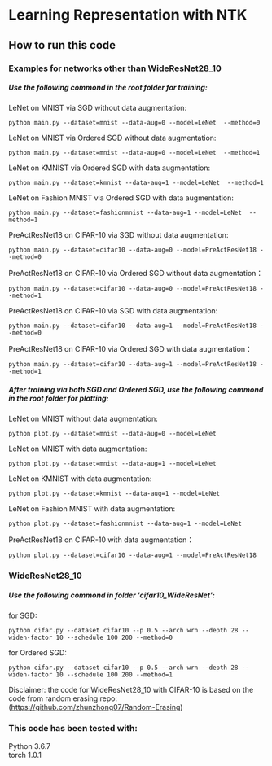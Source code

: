 # Learning Representation with NTK

## How to run this code 

### Examples for networks other than WideResNet28_10


##### Use the following commond in the root folder for training:

LeNet on MNIST via SGD without data augmentation:

```
python main.py --dataset=mnist --data-aug=0 --model=LeNet  --method=0
```    

LeNet on MNIST via Ordered SGD without data augmentation:

```
python main.py --dataset=mnist --data-aug=0 --model=LeNet  --method=1
```

LeNet on KMNIST via Ordered SGD with data augmentation:

```
python main.py --dataset=kmnist --data-aug=1 --model=LeNet  --method=1
```

LeNet on Fashion MNIST via Ordered SGD with data augmentation:

```
python main.py --dataset=fashionmnist --data-aug=1 --model=LeNet  --method=1
```

PreActResNet18 on CIFAR-10 via SGD without data augmentation:

```
python main.py --dataset=cifar10 --data-aug=0 --model=PreActResNet18 --method=0
```    

PreActResNet18 on CIFAR-10 via Ordered SGD without data augmentation：

```
python main.py --dataset=cifar10 --data-aug=0 --model=PreActResNet18 --method=1
```

PreActResNet18 on CIFAR-10 via SGD with data augmentation:

```
python main.py --dataset=cifar10 --data-aug=1 --model=PreActResNet18 --method=0
```    

PreActResNet18 on CIFAR-10 via Ordered SGD with data augmentation：

```
python main.py --dataset=cifar10 --data-aug=1 --model=PreActResNet18 --method=1
```

##### After training via both SGD and Ordered SGD, use the following commond in the root folder for plotting:

LeNet on MNIST without data augmentation:

```
python plot.py --dataset=mnist --data-aug=0 --model=LeNet
```

LeNet on MNIST with data augmentation:

```
python plot.py --dataset=mnist --data-aug=1 --model=LeNet
```

LeNet on KMNIST with data augmentation:

```
python plot.py --dataset=kmnist --data-aug=1 --model=LeNet
```

LeNet on Fashion MNIST with data augmentation:

```
python plot.py --dataset=fashionmnist --data-aug=1 --model=LeNet
```

PreActResNet18 on CIFAR-10 with data augmentation：

```
python plot.py --dataset=cifar10 --data-aug=1 --model=PreActResNet18
```

### WideResNet28_10

##### Use the following commond in folder 'cifar10_WideResNet':

for SGD:

```
python cifar.py --dataset cifar10 --p 0.5 --arch wrn --depth 28 --widen-factor 10 --schedule 100 200 --method=0 
```

for Ordered SGD:

```
python cifar.py --dataset cifar10 --p 0.5 --arch wrn --depth 28 --widen-factor 10 --schedule 100 200 --method=1 
```

Disclaimer: the code for WideResNet28_10 with CIFAR-10 is based on the code from random erasing repo: (https://github.com/zhunzhong07/Random-Erasing)

### This code has been tested with:
Python 3.6.7  
torch 1.0.1 
